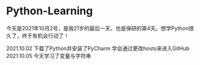 # Python-Learning
今天是2021年10月2号，是我21岁的最后一天，也是保研的第4天。想学Python很久了，终于有机会行动了！

2021.10.02 
下载了Python并安装了PyCharm
学会通过更改hosts来进入GitHub
2021.10.05 
今天学习了变量与字符串
